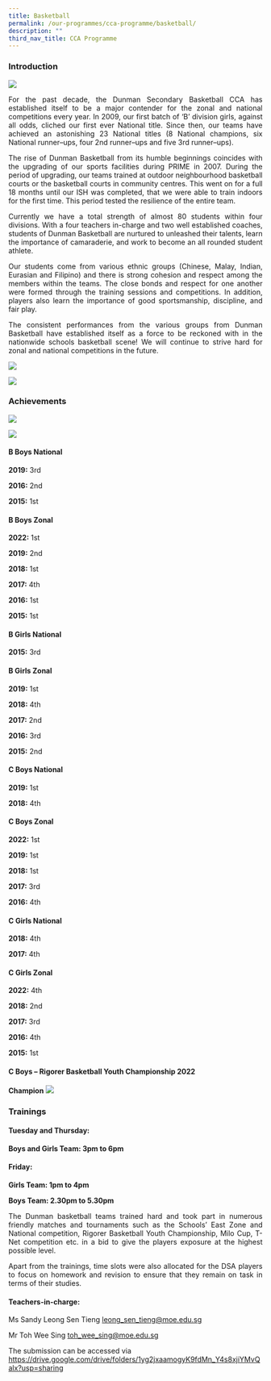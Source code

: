 ```yaml
---
title: Basketball
permalink: /our-programmes/cca-programme/basketball/
description: ""
third_nav_title: CCA Programme
---
```

### Introduction

![](/images/CCA%20Photos/Basketball/basketball_01.jpg)

<p style="text-align: justify;">For the past decade, the Dunman Secondary Basketball CCA has established itself to be a major contender for the zonal and national competitions every year. In 2009, our first batch of ‘B’ division girls, against all odds, cliched our first ever National title. Since then, our teams have achieved an astonishing 23 National titles (8 National champions, six National runner–ups, four 2nd runner–ups and five 3rd runner–ups).</p>

<p style="text-align: justify;">The rise of Dunman Basketball from its humble beginnings coincides with the upgrading of our sports facilities during PRIME in 2007. During the period of upgrading, our teams trained at outdoor neighbourhood basketball courts or the basketball courts in community centres. This went on for a full 18 months until our ISH was completed, that we were able to train indoors for the first time. This period tested the resilience of the entire team.</p>

<p style="text-align: justify;">Currently we have a total strength of almost 80 students within four divisions. With a four teachers in-charge and two well established coaches, students of Dunman Basketball are nurtured to unleashed their talents, learn the importance of camaraderie, and work to become an all rounded student athlete.</p>

<p style="text-align: justify;">Our students come from various ethnic groups (Chinese, Malay, Indian, Eurasian and Filipino) and there is strong cohesion and respect among the members within the teams. The close bonds and respect for one another were formed through the training sessions and competitions. In addition, players also learn the importance of good sportsmanship, discipline, and fair play.</p>

<p style="text-align: justify;">The consistent performances from the various groups from Dunman Basketball have established itself as a force to be reckoned with in the nationwide schools basketball scene! We will continue to strive hard for zonal and national competitions in the future.</p>

![](/images/CCA%20Photos/Basketball/basketball_02.jpg)

![](/images/CCA%20Photos/Basketball/basketball_03.jpg)

### Achievements

![](/images/CCA%20Photos/Basketball/basketball_04.jpg)

![](/images/CCA%20Photos/Basketball/basketball_05.jpg)

#### B Boys National

**2019:**&nbsp;3rd

**2016:**&nbsp;2nd

**2015:**&nbsp;1st

#### B Boys Zonal

**2022:** 1st

**2019:**&nbsp;2nd

**2018:**&nbsp;1st

**2017:**&nbsp;4th

**2016:**&nbsp;1st

**2015:**&nbsp;1st

#### B Girls National

**2015:**&nbsp;3rd

#### B Girls Zonal

**2019:**&nbsp;1st

**2018:**&nbsp;4th

**2017:**&nbsp;2nd

**2016:**&nbsp;3rd

**2015:**&nbsp;2nd

#### C Boys National

**2019:**&nbsp;1st

**2018:**&nbsp;4th

#### C Boys Zonal

**2022:**&nbsp;1st

**2019:**&nbsp;1st

**2018:**&nbsp;1st

**2017:**&nbsp;3rd

**2016:**&nbsp;4th

#### C Girls National

**2018:**&nbsp;4th

**2017:**&nbsp;4th

#### C Girls Zonal

**2022:**&nbsp;4th

**2018:**&nbsp;2nd

**2017:**&nbsp;3rd

**2016:**&nbsp;4th

**2015:**&nbsp;1st

#### C Boys – Rigorer Basketball Youth Championship 2022
**Champion**
![](/images/CCA%20Photos/Basketball/basketball_06.jpg)

### Trainings

#### Tuesday and Thursday:

**Boys and Girls Team: 3pm to 6pm**

#### Friday:

**Girls Team: 1pm to 4pm**

**Boys Team: 2.30pm to 5.30pm**

<p style="text-align: justify;">The Dunman basketball teams trained hard and took part in numerous friendly matches and tournaments such as the Schools’ East Zone and National competition, Rigorer Basketball Youth Championship, Milo Cup, T-Net competition etc. in a bid to give the players exposure at the highest possible level.</p>

<p style="text-align: justify;">Apart from the trainings, time slots were also allocated for the DSA players to focus on homework and revision to ensure that they remain on task in terms of their studies.</p>

#### Teachers-in-charge:

Ms Sandy Leong Sen Tieng [leong\_sen\_tieng@moe.edu.sg](mailto:leong_sen_tieng@moe.edu.sg)

Mr Toh Wee Sing [toh\_wee\_sing@moe.edu.sg](mailto:toh_wee_sing@moe.edu.sg)

The submission can be accessed via https://drive.google.com/drive/folders/1yg2jxaamogyK9fdMn_Y4s8xjiYMvQalx?usp=sharing